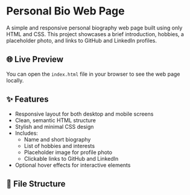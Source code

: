 # Personal Bio Web Page

A simple and responsive personal biography web page built using only HTML and CSS. This project showcases a brief introduction, hobbies, a placeholder photo, and links to GitHub and LinkedIn profiles.

## 🌐 Live Preview

You can open the `index.html` file in your browser to see the web page locally.

## ✨ Features

- Responsive layout for both desktop and mobile screens
- Clean, semantic HTML structure
- Stylish and minimal CSS design
- Includes:
  - Name and short biography
  - List of hobbies and interests
  - Placeholder image for profile photo
  - Clickable links to GitHub and LinkedIn
- Optional hover effects for interactive elements

## 📁 File Structure

